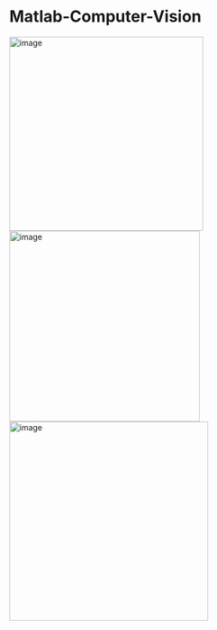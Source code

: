 # Matlab-Computer-Vision

<img width="344" alt="image" src="https://user-images.githubusercontent.com/39055744/212836317-3e4bec17-7d17-4e22-82d1-e8ca24dd0804.png">


<img width="338" alt="image" src="https://user-images.githubusercontent.com/39055744/212836868-0c545ce4-2306-41ba-8520-5a02cd44e0ed.png">


<img width="353" alt="image" src="https://user-images.githubusercontent.com/39055744/212837304-0c9cd983-9276-4bfe-9241-ef076421f2f5.png">


